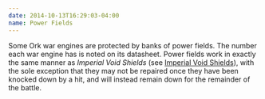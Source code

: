 ```yaml
---
date: 2014-10-13T16:29:03-04:00
name: Power Fields
---
```

Some Ork war engines are protected by banks of power fields. The number each war engine has is noted on its datasheet. Power fields work in exactly the same manner as _Imperial Void Shields_ (see [Imperial Void Shields](#imperial-void-shields)), with the sole exception that they may not be repaired once they have been knocked down by a hit, and will instead remain down for the remainder of the battle.